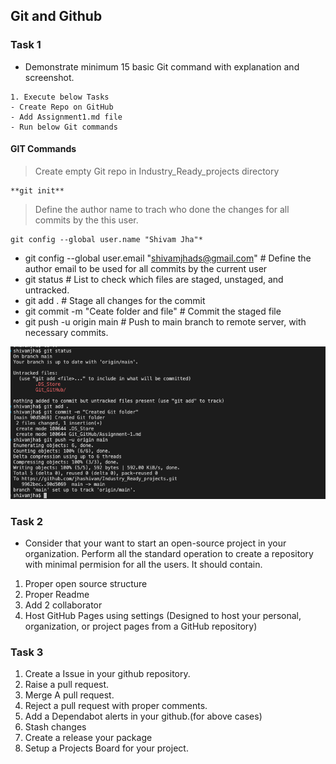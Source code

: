 ## Git and Github

### Task 1
- Demonstrate minimum 15 basic Git command with explanation and screenshot.
```git
1. Execute below Tasks 
- Create Repo on GitHub
- Add Assignment1.md file
- Run below Git commands 

```
#### GIT Commands

> Create empty Git repo in Industry_Ready_projects directory
```
**git init**
```

> Define the author name to trach who done the changes for all commits by the this user.
```
git config --global user.name "Shivam Jha"*
```

   - git config --global user.email "shivamjhads@gmail.com" # Define the author email to be used for all commits by the current user
   - git status # List to check which files are staged, unstaged, and untracked.
   - git add .  # Stage all changes for the commit
   - git commit -m "Ceate folder and file"   # Commit the staged file
   - git push -u origin main  # Push to main branch to remote server, with necessary commits. 


![image](https://github.com/jhashivam/Industry_Ready_projects/blob/bb0536ff79a01c0e4d585fe8b9a1d8de434ccc21/Git_GitHub/git_01.png)

### Task 2 
- Consider that your want to start an open-source project in your organization. Perform all the standard operation to create a repository with minimal permision for all the users. It should contain.
1. Proper open source structure 
2. Proper Readme
3. Add 2 collaborator 
4. Host GitHub Pages using settings (Designed to host your personal, organization, or project pages from a GitHub repository)

### Task 3 
1. Create a Issue in your github repository.
2. Raise a pull request.
3. Merge A pull request.
4. Reject a pull request with proper comments.
5. Add a Dependabot alerts in your github.(for above cases)
6. Stash changes
7. Create a release your package
8. Setup a Projects Board for your project.